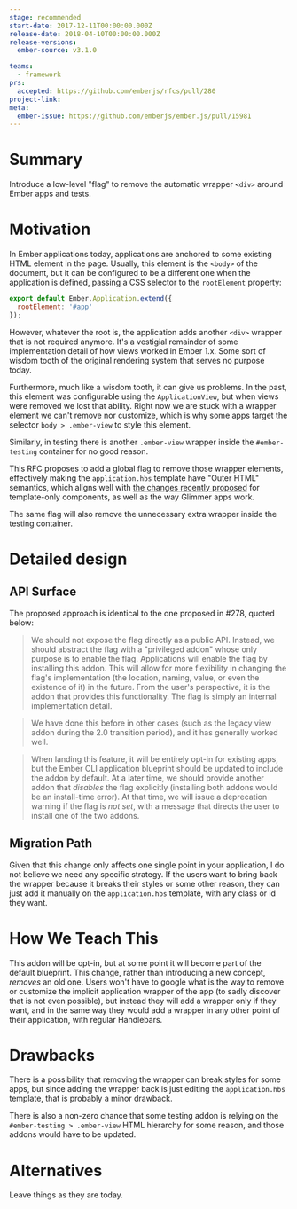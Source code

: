 ```yaml
---
stage: recommended
start-date: 2017-12-11T00:00:00.000Z
release-date: 2018-04-10T00:00:00.000Z
release-versions:
  ember-source: v3.1.0

teams:
  - framework
prs:
  accepted: https://github.com/emberjs/rfcs/pull/280
project-link:
meta:
  ember-issue: https://github.com/emberjs/ember.js/pull/15981
---
```


# Summary

Introduce a low-level "flag" to remove the automatic wrapper `<div>` around
Ember apps and tests.

# Motivation

In Ember applications today, applications are anchored to some existing HTML
element in the page. Usually, this element is the `<body>` of the document, but it
can be configured to be a different one when the application is defined,
passing a CSS selector to the `rootElement` property:

```js
export default Ember.Application.extend({
  rootElement: '#app'
});
```

However, whatever the root is, the application adds another `<div>` wrapper
that is not required anymore. It's a vestigial remainder of some implementation
detail of how views worked in Ember 1.x. Some sort of wisdom tooth of the original
rendering system that serves no purpose today.

Furthermore, much like a wisdom tooth, it can give us problems. In the past, this element
was configurable using the `ApplicationView`, but when views were removed we lost that
ability. Right now we are stuck with a wrapper element we can't remove nor customize,
which is why some apps target the selector `body > .ember-view` to style this element.

Similarly, in testing there is another `.ember-view` wrapper inside the
`#ember-testing` container for no good reason.

This RFC proposes to add a global flag to remove those wrapper elements,
effectively making the `application.hbs` template have "Outer HTML" semantics, which aligns
well with [the changes recently proposed](https://github.com/emberjs/rfcs/pull/278)
for template-only components, as well as the way Glimmer apps work.

The same flag will also remove the unnecessary extra wrapper inside the testing
container.

# Detailed design

## API Surface

The proposed approach is identical to the one proposed in #278, quoted below:

> We should not expose the flag directly as a public API. Instead, we should
abstract the flag with a "privileged addon" whose only purpose is to enable
the flag. Applications will enable the flag by installing this addon. This
will allow for more flexibility in changing the flag's implementation (the
location, naming, value, or even the existence of it) in the future. From the
user's perspective, it is the addon that provides this functionality. The
flag is simply an internal implementation detail.

> We have done this before in other cases (such as the legacy view addon during
the 2.0 transition period), and it has generally worked well.

> When landing this feature, it will be entirely opt-in for existing apps, but
the Ember CLI application blueprint should be updated to include the addon by
default. At a later time, we should provide another addon that _disables_ the
flag explicitly (installing both addons would be an install-time error). At
that time, we will issue a deprecation warning if the flag is *not set*, with
a message that directs the user to install one of the two addons.

## Migration Path

Given that this change only affects one single point in your application,
I do not believe we need any specific strategy. If the users want to bring
back the wrapper because it breaks their styles or some other reason,
they can just add it manually on the `application.hbs` template, with
any class or id they want.

# How We Teach This

This addon will be opt-in, but at some point it will become part of
the default blueprint. This change, rather than introducing a new concept, *removes*
an old one. Users won't have to google what is the way to remove or customize
the implicit application wrapper of the app (to sadly discover that is not
even possible), but instead they will add a wrapper only if they want,
and in the same way they would add a wrapper in any other point of their application,
with regular Handlebars.

# Drawbacks

There is a possibility that removing the wrapper can break styles for some apps,
but since adding the wrapper back is just editing the `application.hbs` template,
that is probably a minor drawback.

There is also a non-zero chance that some testing addon is relying on the `#ember-testing > .ember-view`
HTML hierarchy for some reason, and those addons would have to be updated.

# Alternatives

Leave things as they are today.
